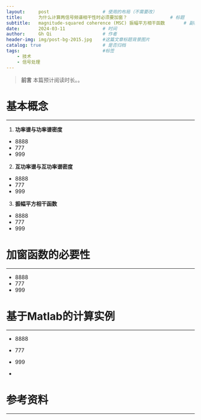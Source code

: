 ```yaml
---
layout:     post   				    # 使用的布局（不需要改）
title:      为什么计算两信号频谱相干性时必须要加窗？ 				# 标题 
subtitle:   magnitude-squared coherence (MSC) 振幅平方相干函数       # 副标题
date:       2024-03-11 				# 时间
author:     Gh Qi 					# 作者
header-img: img/post-bg-2015.jpg 	#这篇文章标题背景图片
catalog: true 						# 是否归档
tags:								#标签
    - 技术
    - 信号处理
---
```


> **前言**
> 本篇预计阅读时长。。

# 基本概念
******************

1. **功率谱与功率谱密度**
* 8888
* 777
* 999

2. **互功率谱与互功率谱密度**
* 8888
* 777
* 999

   
3. **振幅平方相干函数**

* 8888
* 777
* 999


   
# 加窗函数的必要性
******************

* 8888
* 777
* 999

# 基于Matlab的计算实例
******************
* 8888
* 777
* 999

* 
# 参考资料
******************
> 
> 
> 
